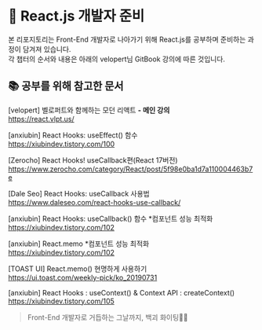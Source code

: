 # 🔮 React.js 개발자 준비

본 리포지토리는 Front-End 개발자로 나아가기 위해 React.js를 공부하며 준비하는 과정이 담겨져 있습니다.<br>
각 챕터의 순서와 내용은 아래의 velopert님 GitBook 강의에 따른 것입니다.

## 📚 공부를 위해 참고한 문서

[velopert] 벨로퍼트와 함께하는 모던 리액트 <b>- 메인 강의</b><br>
https://react.vlpt.us/

[anxiubin] React Hooks: useEffect() 함수<br>
https://xiubindev.tistory.com/100

[Zerocho] React Hooks! useCallback편(React 17버전)<br>
https://www.zerocho.com/category/React/post/5f98e0ba1d7a110004463b7e

[Dale Seo] React Hooks: useCallback 사용법<br>
https://www.daleseo.com/react-hooks-use-callback/

[anxiubin] React Hooks: useCallback() 함수 *컴포넌트 성능 최적화<br>
https://xiubindev.tistory.com/102

[anxiubin] React.memo *컴포넌트 성능 최적화<br>
https://xiubindev.tistory.com/102

[TOAST UI] React.memo() 현명하게 사용하기<br>
https://ui.toast.com/weekly-pick/ko_20190731

[anxiubin] React Hooks : useContext() & Context API : createContext()<br>
https://xiubindev.tistory.com/105

> Front-End 개발자로 거듭하는 그날까지, 백괴 화이팅💪🔥
